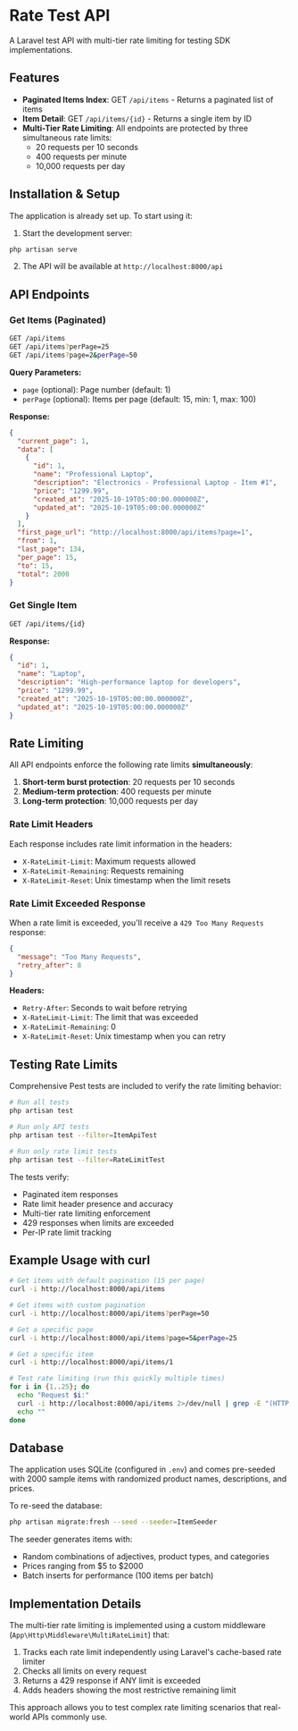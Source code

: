 # Rate Test API

A Laravel test API with multi-tier rate limiting for testing SDK implementations.

## Features

- **Paginated Items Index**: GET `/api/items` - Returns a paginated list of items
- **Item Detail**: GET `/api/items/{id}` - Returns a single item by ID
- **Multi-Tier Rate Limiting**: All endpoints are protected by three simultaneous rate limits:
  - 20 requests per 10 seconds
  - 400 requests per minute  
  - 10,000 requests per day

## Installation & Setup

The application is already set up. To start using it:

1. Start the development server:
```bash
php artisan serve
```

2. The API will be available at `http://localhost:8000/api`

## API Endpoints

### Get Items (Paginated)
```bash
GET /api/items
GET /api/items?perPage=25
GET /api/items?page=2&perPage=50
```

**Query Parameters:**
- `page` (optional): Page number (default: 1)
- `perPage` (optional): Items per page (default: 15, min: 1, max: 100)

**Response:**
```json
{
  "current_page": 1,
  "data": [
    {
      "id": 1,
      "name": "Professional Laptop",
      "description": "Electronics - Professional Laptop - Item #1",
      "price": "1299.99",
      "created_at": "2025-10-19T05:00:00.000000Z",
      "updated_at": "2025-10-19T05:00:00.000000Z"
    }
  ],
  "first_page_url": "http://localhost:8000/api/items?page=1",
  "from": 1,
  "last_page": 134,
  "per_page": 15,
  "to": 15,
  "total": 2000
}
```

### Get Single Item
```bash
GET /api/items/{id}
```

**Response:**
```json
{
  "id": 1,
  "name": "Laptop",
  "description": "High-performance laptop for developers",
  "price": "1299.99",
  "created_at": "2025-10-19T05:00:00.000000Z",
  "updated_at": "2025-10-19T05:00:00.000000Z"
}
```

## Rate Limiting

All API endpoints enforce the following rate limits **simultaneously**:

1. **Short-term burst protection**: 20 requests per 10 seconds
2. **Medium-term protection**: 400 requests per minute
3. **Long-term protection**: 10,000 requests per day

### Rate Limit Headers

Each response includes rate limit information in the headers:

- `X-RateLimit-Limit`: Maximum requests allowed
- `X-RateLimit-Remaining`: Requests remaining
- `X-RateLimit-Reset`: Unix timestamp when the limit resets

### Rate Limit Exceeded Response

When a rate limit is exceeded, you'll receive a `429 Too Many Requests` response:

```json
{
  "message": "Too Many Requests",
  "retry_after": 8
}
```

**Headers:**
- `Retry-After`: Seconds to wait before retrying
- `X-RateLimit-Limit`: The limit that was exceeded
- `X-RateLimit-Remaining`: 0
- `X-RateLimit-Reset`: Unix timestamp when you can retry

## Testing Rate Limits

Comprehensive Pest tests are included to verify the rate limiting behavior:

```bash
# Run all tests
php artisan test

# Run only API tests
php artisan test --filter=ItemApiTest

# Run only rate limit tests
php artisan test --filter=RateLimitTest
```

The tests verify:
- Paginated item responses
- Rate limit header presence and accuracy
- Multi-tier rate limiting enforcement
- 429 responses when limits are exceeded
- Per-IP rate limit tracking

## Example Usage with curl

```bash
# Get items with default pagination (15 per page)
curl -i http://localhost:8000/api/items

# Get items with custom pagination
curl -i http://localhost:8000/api/items?perPage=50

# Get a specific page
curl -i http://localhost:8000/api/items?page=5&perPage=25

# Get a specific item
curl -i http://localhost:8000/api/items/1

# Test rate limiting (run this quickly multiple times)
for i in {1..25}; do
  echo "Request $i:"
  curl -i http://localhost:8000/api/items 2>/dev/null | grep -E "(HTTP|X-RateLimit|Retry-After)"
  echo ""
done
```

## Database

The application uses SQLite (configured in `.env`) and comes pre-seeded with 2000 sample items with randomized product names, descriptions, and prices.

To re-seed the database:

```bash
php artisan migrate:fresh --seed --seeder=ItemSeeder
```

The seeder generates items with:
- Random combinations of adjectives, product types, and categories
- Prices ranging from $5 to $2000
- Batch inserts for performance (100 items per batch)

## Implementation Details

The multi-tier rate limiting is implemented using a custom middleware (`App\Http\Middleware\MultiRateLimit`) that:

1. Tracks each rate limit independently using Laravel's cache-based rate limiter
2. Checks all limits on every request
3. Returns a 429 response if ANY limit is exceeded
4. Adds headers showing the most restrictive remaining limit

This approach allows you to test complex rate limiting scenarios that real-world APIs commonly use.
